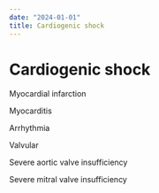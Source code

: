 ```yaml
---
date: "2024-01-01"
title: Cardiogenic shock
---
```


# Cardiogenic shock

Myocardial infarction

Myocarditis

Arrhythmia

Valvular

Severe aortic valve insufficiency

Severe mitral valve insufficiency
